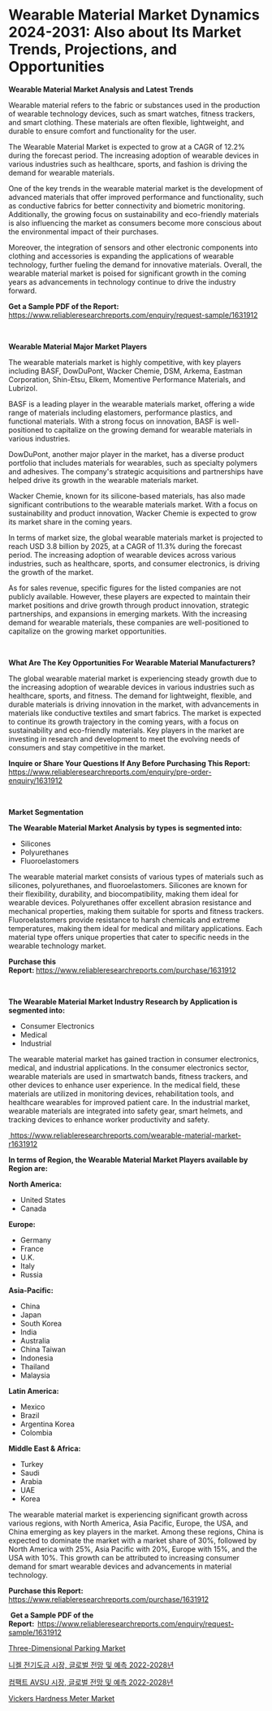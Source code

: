 <p><h1>Wearable Material Market Dynamics 2024-2031: Also about Its Market Trends, Projections, and Opportunities</h1></p><p><strong>Wearable Material Market Analysis and Latest Trends</strong></p>
<p><p>Wearable material refers to the fabric or substances used in the production of wearable technology devices, such as smart watches, fitness trackers, and smart clothing. These materials are often flexible, lightweight, and durable to ensure comfort and functionality for the user. </p><p>The Wearable Material Market is expected to grow at a CAGR of 12.2% during the forecast period. The increasing adoption of wearable devices in various industries such as healthcare, sports, and fashion is driving the demand for wearable materials. </p><p>One of the key trends in the wearable material market is the development of advanced materials that offer improved performance and functionality, such as conductive fabrics for better connectivity and biometric monitoring. Additionally, the growing focus on sustainability and eco-friendly materials is also influencing the market as consumers become more conscious about the environmental impact of their purchases. </p><p>Moreover, the integration of sensors and other electronic components into clothing and accessories is expanding the applications of wearable technology, further fueling the demand for innovative materials. Overall, the wearable material market is poised for significant growth in the coming years as advancements in technology continue to drive the industry forward.</p></p>
<p><strong>Get a Sample PDF of the Report:&nbsp;</strong> <a href="https://www.reliableresearchreports.com/enquiry/request-sample/1631912">https://www.reliableresearchreports.com/enquiry/request-sample/1631912</a></p>
<p>&nbsp;</p>
<p><strong>Wearable Material Major Market Players</strong></p>
<p><p>The wearable materials market is highly competitive, with key players including BASF, DowDuPont, Wacker Chemie, DSM, Arkema, Eastman Corporation, Shin-Etsu, Elkem, Momentive Performance Materials, and Lubrizol.</p><p>BASF is a leading player in the wearable materials market, offering a wide range of materials including elastomers, performance plastics, and functional materials. With a strong focus on innovation, BASF is well-positioned to capitalize on the growing demand for wearable materials in various industries.</p><p>DowDuPont, another major player in the market, has a diverse product portfolio that includes materials for wearables, such as specialty polymers and adhesives. The company's strategic acquisitions and partnerships have helped drive its growth in the wearable materials market.</p><p>Wacker Chemie, known for its silicone-based materials, has also made significant contributions to the wearable materials market. With a focus on sustainability and product innovation, Wacker Chemie is expected to grow its market share in the coming years.</p><p>In terms of market size, the global wearable materials market is projected to reach USD 3.8 billion by 2025, at a CAGR of 11.3% during the forecast period. The increasing adoption of wearable devices across various industries, such as healthcare, sports, and consumer electronics, is driving the growth of the market.</p><p>As for sales revenue, specific figures for the listed companies are not publicly available. However, these players are expected to maintain their market positions and drive growth through product innovation, strategic partnerships, and expansions in emerging markets. With the increasing demand for wearable materials, these companies are well-positioned to capitalize on the growing market opportunities.</p></p>
<p>&nbsp;</p>
<p><strong>What Are The Key Opportunities For Wearable Material Manufacturers?</strong></p>
<p><p>The global wearable material market is experiencing steady growth due to the increasing adoption of wearable devices in various industries such as healthcare, sports, and fitness. The demand for lightweight, flexible, and durable materials is driving innovation in the market, with advancements in materials like conductive textiles and smart fabrics. The market is expected to continue its growth trajectory in the coming years, with a focus on sustainability and eco-friendly materials. Key players in the market are investing in research and development to meet the evolving needs of consumers and stay competitive in the market.</p></p>
<p><strong>Inquire or Share Your Questions If Any Before Purchasing This Report:</strong> <a href="https://www.reliableresearchreports.com/enquiry/pre-order-enquiry/1631912">https://www.reliableresearchreports.com/enquiry/pre-order-enquiry/1631912</a></p>
<p>&nbsp;</p>
<p><strong>Market Segmentation</strong></p>
<p><strong>The Wearable Material Market Analysis by types is segmented into:</strong></p>
<p><ul><li>Silicones</li><li>Polyurethanes</li><li>Fluoroelastomers</li></ul></p>
<p><p>The wearable material market consists of various types of materials such as silicones, polyurethanes, and fluoroelastomers. Silicones are known for their flexibility, durability, and biocompatibility, making them ideal for wearable devices. Polyurethanes offer excellent abrasion resistance and mechanical properties, making them suitable for sports and fitness trackers. Fluoroelastomers provide resistance to harsh chemicals and extreme temperatures, making them ideal for medical and military applications. Each material type offers unique properties that cater to specific needs in the wearable technology market.</p></p>
<p><strong>Purchase this Report:&nbsp;</strong><a href="https://www.reliableresearchreports.com/purchase/1631912">https://www.reliableresearchreports.com/purchase/1631912</a></p>
<p>&nbsp;</p>
<p><strong>The Wearable Material Market Industry Research by Application is segmented into:</strong></p>
<p><ul><li>Consumer Electronics</li><li>Medical</li><li>Industrial</li></ul></p>
<p><p>The wearable material market has gained traction in consumer electronics, medical, and industrial applications. In the consumer electronics sector, wearable materials are used in smartwatch bands, fitness trackers, and other devices to enhance user experience. In the medical field, these materials are utilized in monitoring devices, rehabilitation tools, and healthcare wearables for improved patient care. In the industrial market, wearable materials are integrated into safety gear, smart helmets, and tracking devices to enhance worker productivity and safety.</p></p>
<p><a href="https://www.reliableresearchreports.com/wearable-material-market-r1631912">&nbsp;https://www.reliableresearchreports.com/wearable-material-market-r1631912</a></p>
<p><strong>In terms of Region, the Wearable Material Market Players available by Region are:</strong></p>
<p>
    <p> <strong> North America: </strong>
        <ul>
            <li>United States</li>
            <li>Canada</li>
        </ul>
        </p> 
    <p> <strong> Europe: </strong>
        <ul>
            <li>Germany</li>
            <li>France</li>
            <li>U.K.</li>
            <li>Italy</li>
            <li>Russia</li>
        </ul>
        </p> 
    <p> <strong> Asia-Pacific: </strong>
        <ul>
            <li>China</li>
            <li>Japan</li>
            <li>South Korea</li>
            <li>India</li>
            <li>Australia</li>
            <li>China Taiwan</li>
            <li>Indonesia</li>
            <li>Thailand</li>
            <li>Malaysia</li>
        </ul>
        </p> 
    <p> <strong> Latin America: </strong>
        <ul>
            <li>Mexico</li>
            <li>Brazil</li>
            <li>Argentina Korea</li>
            <li>Colombia</li>
        </ul>
        </p> 
    <p> <strong> Middle East & Africa: </strong>
        <ul>
            <li>Turkey</li>
            <li>Saudi</li>
            <li>Arabia</li>
            <li>UAE</li>
            <li>Korea</li>
        </ul>
    </p>
    </p>
<p><p>The wearable material market is experiencing significant growth across various regions, with North America, Asia Pacific, Europe, the USA, and China emerging as key players in the market. Among these regions, China is expected to dominate the market with a market share of 30%, followed by North America with 25%, Asia Pacific with 20%, Europe with 15%, and the USA with 10%. This growth can be attributed to increasing consumer demand for smart wearable devices and advancements in material technology.</p></p>
<p><strong>Purchase this Report: </strong><a href="https://www.reliableresearchreports.com/purchase/1631912">https://www.reliableresearchreports.com/purchase/1631912</a></p>
<p>&nbsp;<strong>Get a Sample PDF of the Report:&nbsp;&nbsp;</strong><a href="https://www.reliableresearchreports.com/enquiry/request-sample/1631912">https://www.reliableresearchreports.com/enquiry/request-sample/1631912</a></p>
<p><strong></strong></p>
<p><p><a href="https://github.com/globismark/Market-Research-Report-List-4/blob/main/three-dimensional-parking-market.md">Three-Dimensional Parking Market</a></p><p><a href="https://github.com/AidenReinger/Market-Research-Report-List-1/blob/main/1782733131057.md">니켈 전기도금 시장, 글로벌 전망 및 예측 2022-2028년</a></p><p><a href="https://github.com/gambitz1998/Market-Research-Report-List-1/blob/main/8932080131058.md">컴팩트 AVSU 시장, 글로벌 전망 및 예측 2022-2028년</a></p><p><a href="https://github.com/prosalinda88/Market-Research-Report-List-5/blob/main/vickers-hardness-meter-market.md">Vickers Hardness Meter Market</a></p></p>